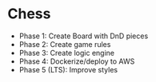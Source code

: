 # Chess

- Phase 1: Create Board with DnD pieces
- Phase 2: Create game rules
- Phase 3: Create logic engine
- Phase 4: Dockerize/deploy to AWS
- Phase 5 (LTS): Improve styles
